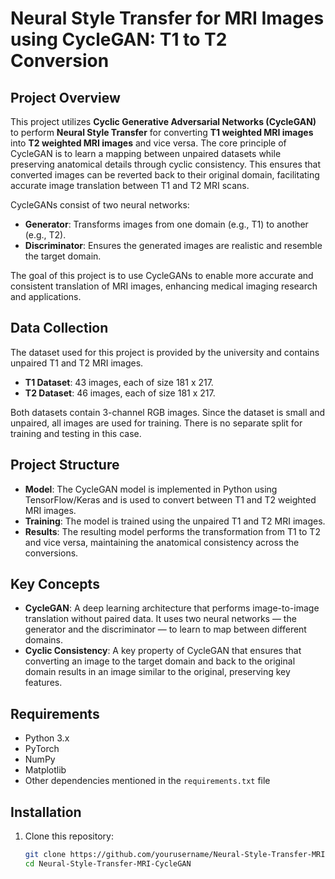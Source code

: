 # Neural Style Transfer for MRI Images using CycleGAN: T1 to T2 Conversion

## Project Overview

This project utilizes **Cyclic Generative Adversarial Networks (CycleGAN)** to perform **Neural Style Transfer** for converting **T1 weighted MRI images** into **T2 weighted MRI images** and vice versa. The core principle of CycleGAN is to learn a mapping between unpaired datasets while preserving anatomical details through cyclic consistency. This ensures that converted images can be reverted back to their original domain, facilitating accurate image translation between T1 and T2 MRI scans.

CycleGANs consist of two neural networks:
- **Generator**: Transforms images from one domain (e.g., T1) to another (e.g., T2).
- **Discriminator**: Ensures the generated images are realistic and resemble the target domain.

The goal of this project is to use CycleGANs to enable more accurate and consistent translation of MRI images, enhancing medical imaging research and applications.

## Data Collection

The dataset used for this project is provided by the university and contains unpaired T1 and T2 MRI images. 

- **T1 Dataset**: 43 images, each of size 181 x 217.
- **T2 Dataset**: 46 images, each of size 181 x 217.
  
Both datasets contain 3-channel RGB images. Since the dataset is small and unpaired, all images are used for training. There is no separate split for training and testing in this case.

## Project Structure

- **Model**: The CycleGAN model is implemented in Python using TensorFlow/Keras and is used to convert between T1 and T2 weighted MRI images.
- **Training**: The model is trained using the unpaired T1 and T2 MRI images.
- **Results**: The resulting model performs the transformation from T1 to T2 and vice versa, maintaining the anatomical consistency across the conversions.

## Key Concepts

- **CycleGAN**: A deep learning architecture that performs image-to-image translation without paired data. It uses two neural networks — the generator and the discriminator — to learn to map between different domains.
- **Cyclic Consistency**: A key property of CycleGAN that ensures that converting an image to the target domain and back to the original domain results in an image similar to the original, preserving key features.

## Requirements

- Python 3.x
- PyTorch
- NumPy
- Matplotlib
- Other dependencies mentioned in the `requirements.txt` file

## Installation

1. Clone this repository:

   ```bash
   git clone https://github.com/yourusername/Neural-Style-Transfer-MRI-CycleGAN.git
   cd Neural-Style-Transfer-MRI-CycleGAN
